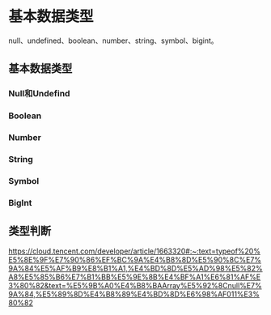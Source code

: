 # 基本数据类型

null、undefined、boolean、number、string、symbol、bigint。

## 基本数据类型

### Null和Undefind

### Boolean

### Number

### String

### Symbol

### BigInt

## 类型判断







https://cloud.tencent.com/developer/article/1663320#:~:text=typeof%20%E5%8E%9F%E7%90%86%EF%BC%9A%E4%B8%8D%E5%90%8C%E7%9A%84%E5%AF%B9%E8%B1%A1,%E4%BD%8D%E5%AD%98%E5%82%A8%E5%85%B6%E7%B1%BB%E5%9E%8B%E4%BF%A1%E6%81%AF%E3%80%82&text=%E5%9B%A0%E4%B8%BAArray%E5%92%8Cnull%E7%9A%84,%E5%89%8D%E4%B8%89%E4%BD%8D%E6%98%AF011%E3%80%82

[1]: https://www.cnblogs.com/ajaemp/p/13926448.html	"JS bigInt基本数据类型"

[2]: https://github.com/Advanced-Frontend/Daily-Interview-Question/issues/23
[3]: https://www.cnblogs.com/onepixel/p/5126046.html	"判断JS数据类型的四种方法"

